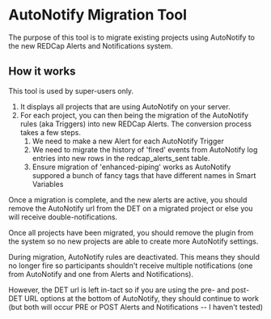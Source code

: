 # AutoNotify Migration Tool

The purpose of this tool is to migrate existing projects using AutoNotify to the new REDCap Alerts and Notifications system.

## How it works

This tool is used by super-users only.  

1. It displays all projects that are using AutoNotify on your server.
1. For each project, you can then being the migration of the AutoNotify rules (aka Triggers) into new REDCap Alerts.  The conversion process takes a few steps.
   1. We need to make a new Alert for each AutoNotify Trigger
   1. We need to migrate the history of 'fired' events from AutoNotify log entries into new rows in the redcap_alerts_sent table.
   1. Ensure migration of 'enhanced-piping' works as AutoNotify suppored a bunch of fancy tags that have different names in Smart Variables

Once a migration is complete, and the new alerts are active, you should remove the AutoNotify url from the DET on a migrated project or else you will receive double-notifications.

Once all projects have been migrated, you should remove the plugin from the system so no new projects are able to create more AutoNotify settings.

 
 


During migration, AutoNotify rules are deactivated.  This means they should no longer fire so participants shouldn't
receive multiple notifications (one from AutoNotify and one from Alerts and Notifications).

However, the DET url is left in-tact so if you are using the pre- and post- DET URL options at the bottom of
AutoNotify, they should continue to work (but both will occur PRE or POST Alerts and Notifications -- I haven't tested)

